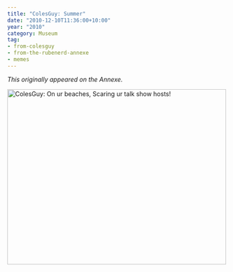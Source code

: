 ```yaml
---
title: "ColesGuy: Summer"
date: "2010-12-10T11:36:00+10:00"
year: "2010"
category: Museum
tag:
- from-colesguy
- from-the-rubenerd-annexe
- memes
---
```

<p style="font-style:italic">This originally appeared on the Annexe.</p>

<p><img src="https://rubenerd.com/files/2010/colesguy-summer.png" alt="ColesGuy: On ur beaches, Scaring ur talk show hosts!" style="width:500px; height:400px" /></p>

